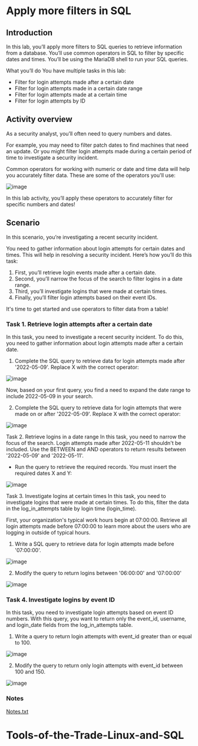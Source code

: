 # Apply more filters in SQL

## Introduction
In this lab, you’ll apply more filters to SQL queries to retrieve information from a database. You’ll use common operators in SQL to filter by specific dates and times. You’ll be using the MariaDB shell to run your SQL queries.

What you’ll do
You have multiple tasks in this lab: 
  - Filter for login attempts made after a certain date
  - Filter for login attempts made in a certain date range
  - Filter for login attempts made at a certain time
  - Filter for login attempts by ID

## Activity overview
As a security analyst, you’ll often need to query numbers and dates.

For example, you may need to filter patch dates to find machines that need an update. Or you might filter login attempts made during a certain period of time to investigate a security incident.

Common operators for working with numeric or date and time data will help you accurately filter data. These are some of the operators you'll use:

![image](https://github.com/roulthegr8/Apply-more-filters-in-SQL/assets/90126847/c8829cb1-9ea1-49b8-89bf-59c7abbbd4ed)

In this lab activity, you’ll apply these operators to accurately filter for specific numbers and dates!

## Scenario
In this scenario, you’re investigating a recent security incident.

You need to gather information about login attempts for certain dates and times. This will help in resolving a security incident.
Here’s how you’ll do this task: 
1. First, you’ll retrieve login events made after a certain date.
2. Second, you’ll narrow the focus of the search to filter logins in a date range.
3. Third, you’ll investigate logins that were made at certain times.
4. Finally, you’ll filter login attempts based on their event IDs.

It's time to get started and use operators to filter data from a table!

### Task 1. Retrieve login attempts after a certain date
In this task, you need to investigate a recent security incident. To do this, you need to gather information about login attempts made after a certain date.

1. Complete the SQL query to retrieve data for login attempts made after '2022-05-09'. Replace X with the correct operator:

![image](https://github.com/roulthegr8/Apply-more-filters-in-SQL/assets/90126847/a3339d7d-86b3-44e9-adcd-acc8bff7221c)

Now, based on your first query, you find a need to expand the date range to include 2022-05-09 in your search.

2. Complete the SQL query to retrieve data for login attempts that were made on or after '2022-05-09'. Replace X with the correct operator:

![image](https://github.com/roulthegr8/Apply-more-filters-in-SQL/assets/90126847/ee557170-61e7-4b14-a1d8-9bc0abec680d)

Task 2. Retrieve logins in a date range
In this task, you need to narrow the focus of the search. Login attempts made after 2022-05-11 shouldn't be included. Use the BETWEEN and AND operators to return results between '2022-05-09' and '2022-05-11'.

- Run the query to retrieve the required records. You must insert the required dates X and Y:

![image](https://github.com/roulthegr8/Apply-more-filters-in-SQL/assets/90126847/aa853222-ce4f-4ffe-8808-6cca1d5ee82e)

Task 3. Investigate logins at certain times
In this task, you need to investigate logins that were made at certain times. To do this, filter the data in the log_in_attempts table by login time (login_time).

First, your organization's typical work hours begin at 07:00:00. Retrieve all login attempts made before 07:00:00 to learn more about the users who are logging in outside of typical hours.

1. Write a SQL query to retrieve data for login attempts made before '07:00:00'.

![image](https://github.com/roulthegr8/Apply-more-filters-in-SQL/assets/90126847/e8360af1-e290-4141-8caf-1983889f8fdc)

2. Modify the query to return logins between '06:00:00' and '07:00:00'

![image](https://github.com/roulthegr8/Apply-more-filters-in-SQL/assets/90126847/237857dc-42f1-4a3b-82c7-f62b1f564360)

### Task 4. Investigate logins by event ID
In this task, you need to investigate login attempts based on event ID numbers. With this query, you want to return only the event_id, username, and login_date fields from the log_in_attempts table.

1. Write a query to return login attempts with event_id greater than or equal to 100.

![image](https://github.com/roulthegr8/Apply-more-filters-in-SQL/assets/90126847/76b0a9ab-c019-4f77-8303-b874a1115165)

2. Modify the query to return only login attempts with event_id between 100 and 150.

![image](https://github.com/roulthegr8/Apply-more-filters-in-SQL/assets/90126847/c1d3598d-8be2-4ac5-ae7e-eb425196d574)

### Notes
[Notes.txt](https://github.com/roulthegr8/Apply-more-filters-in-SQL/files/12447788/Notes.txt)



# Tools-of-the-Trade-Linux-and-SQL
 
